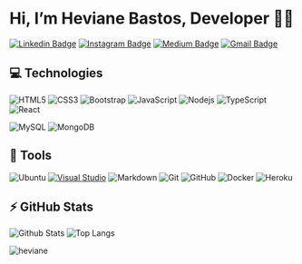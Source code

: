 # Hi, I’m Heviane Bastos, Developer 👩‍🎓

[![Linkedin Badge](https://img.shields.io/badge/-heviane-blue?style=flat-square&logo=Linkedin&logoColor=white&link=https://www.linkedin.com/in/heviane-bastos)](https://www.linkedin.com/in/heviane-bastos)
[![Instagram Badge](https://img.shields.io/badge/-byheviane-purple?style=flat-square&logo=instagram&logoColor=white&link=https://www.instagram.com/byheviane)](https://www.instagram.com/byheviane)
[![Medium Badge](https://img.shields.io/badge/-@heviane-03a57a?style=flat-square&labelColor=000000&logo=Medium&link=https://medium.com/@heviane)](https://medium.com/@heviane)
[![Gmail Badge](https://img.shields.io/badge/-heviane@gmail.com-c14438?style=flat-square&logo=Gmail&logoColor=white&link=mailto:heviane@gmail.com)](mailto:heviane@gmail.com)

## 💻 Technologies

![HTML5](https://img.shields.io/badge/-HTML5-E34F26?style=flat-square&logo=html5&logoColor=white)
![CSS3](https://img.shields.io/badge/-CSS3-1572B6?style=flat-square&logo=css3)
![Bootstrap](https://img.shields.io/badge/-Bootstrap-563D7C?style=flat-square&logo=bootstrap)
![JavaScript](https://img.shields.io/badge/-JavaScript-black?style=flat-square&logo=javascript)
![Nodejs](https://img.shields.io/badge/-Nodejs-black?style=flat-square&logo=Node.js)
![TypeScript](https://img.shields.io/badge/-TypeScript-007ACC?style=flat-square&logo=typescript&logoColor=white)
![React](https://img.shields.io/badge/-React-black?style=flat-square&logo=react)

![MySQL](https://img.shields.io/badge/-MySQL-black?style=flat-square&logo=mysql)
![MongoDB](https://img.shields.io/badge/-MongoDB-black?style=flat-square&logo=mongodb)

## 🚀 Tools

![Ubuntu](https://img.shields.io/badge/Ubuntu-E95410?style=flat-square&logo=ubuntu&logoColor=white)
[![Visual Studio](https://badgen.net/badge/icon/visualstudio?icon=visualstudio&label)](https://visualstudio.microsoft.com)
![Markdown](https://img.shields.io/badge/Markdown-000000?style=flat-square&logo=markdown&logoColor=white)
![Git](https://img.shields.io/badge/-Git-black?style=flat-square&logo=git)
![GitHub](https://img.shields.io/badge/-GitHub-181717?style=flat-square&logo=github)
![Docker](https://img.shields.io/badge/-Docker-black?style=flat-square&logo=docker)
![Heroku](https://img.shields.io/badge/-Heroku-430098?style=flat-square&logo=heroku)

## ⚡ GitHub Stats

![Github Stats](https://github-readme-stats.vercel.app/api?username=heviane&show_icons=true&theme=algolia&include_all_commits=true&count_private=true)
![Top Langs](https://github-readme-stats.vercel.app/api/top-langs/?username=heviane&layout=compact&langs_count=16&theme=algolia)

![heviane](https://komarev.com/ghpvc/?username=heviane)

